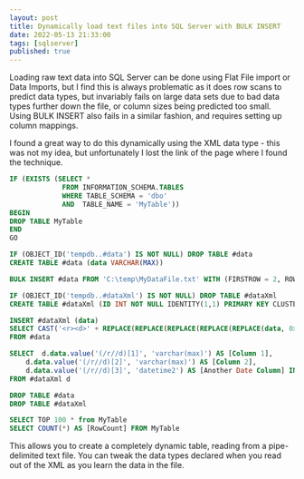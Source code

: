 ```yaml
---
layout: post
title: Dynamically load text files into SQL Server with BULK INSERT
date: 2022-05-13 21:33:00
tags: [sqlserver]
published: true
---
```


Loading raw text data into SQL Server can be done using Flat File import or Data Imports, but I find this is always problematic as it does row scans to predict data types, but invariably fails on large data sets due to bad data types further down the file, or column sizes being predicted too small. Using BULK INSERT also fails in a similar fashion, and requires setting up column mappings.

I found a great way to do this dynamically using the XML data type - this was not my idea, but unfortunately I lost the link of the page where I found the technique.

```sql
IF (EXISTS (SELECT * 
             FROM INFORMATION_SCHEMA.TABLES 
             WHERE TABLE_SCHEMA = 'dbo' 
             AND  TABLE_NAME = 'MyTable'))
BEGIN
DROP TABLE MyTable
END
GO

IF (OBJECT_ID('tempdb..#data') IS NOT NULL) DROP TABLE #data
CREATE TABLE #data (data VARCHAR(MAX))

BULK INSERT #data FROM 'C:\temp\MyDataFile.txt' WITH (FIRSTROW = 2, ROWTERMINATOR = '\n')

IF (OBJECT_ID('tempdb..#dataXml') IS NOT NULL) DROP TABLE #dataXml
CREATE TABLE #dataXml (ID INT NOT NULL IDENTITY(1,1) PRIMARY KEY CLUSTERED, data XML)

INSERT #dataXml (data)
SELECT CAST('<r><d>' + REPLACE(REPLACE(REPLACE(REPLACE(REPLACE(data, 0x1F, ''), '<', '&lt;'), '>', '&gt;'), '&', '&amp;'), '|', '</d><d>') + '</d></r>' AS XML)
FROM #data

SELECT  d.data.value('(/r//d)[1]', 'varchar(max)') AS [Column 1],
    d.data.value('(/r//d)[2]', 'varchar(max)') AS [Column 2],
    d.data.value('(/r//d)[3]', 'datetime2') AS [Another Date Column] INTO MyTable
FROM #dataXml d

DROP TABLE #data
DROP TABLE #dataXml

SELECT TOP 100 * from MyTable
SELECT COUNT(*) AS [RowCount] FROM MyTable
```

This allows you to create a completely dynamic table, reading from a pipe-delimited text file. You can tweak the data types declared when you read out of the XML as you learn the data in the file.